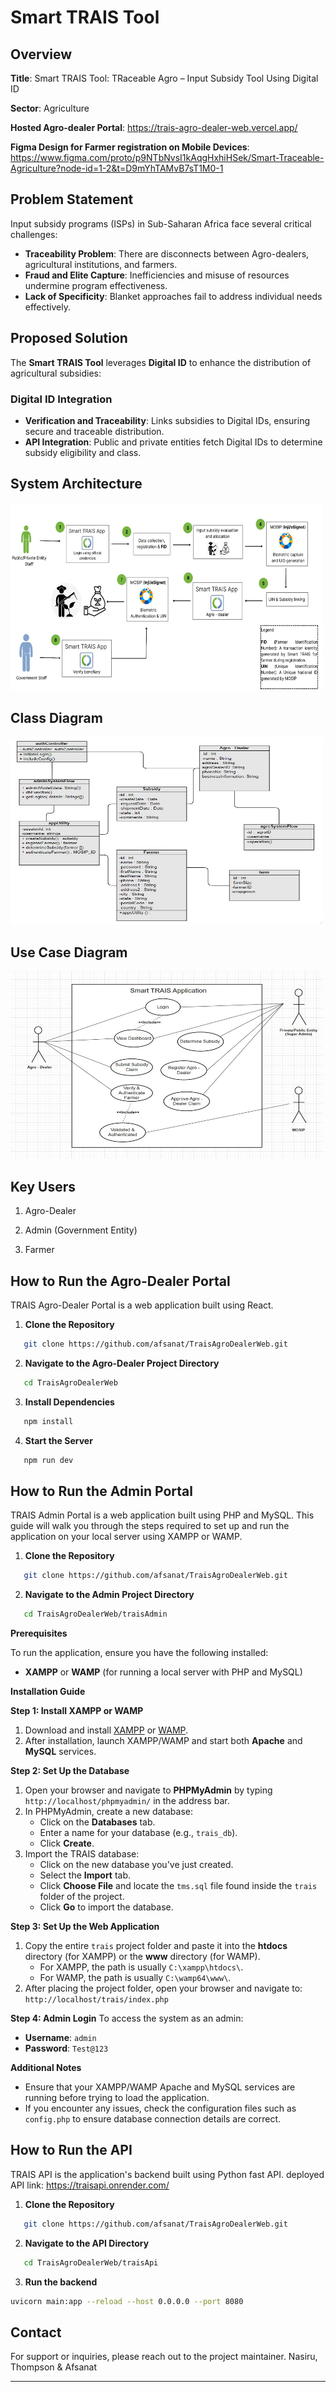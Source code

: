 # Smart TRAIS Tool 

## Overview

**Title**: Smart TRAIS Tool: TRaceable Agro – Input Subsidy Tool Using Digital ID

**Sector**: Agriculture  

**Hosted Agro-dealer Portal**: https://trais-agro-dealer-web.vercel.app/

**Figma Design for Farmer registration on Mobile Devices**: https://www.figma.com/proto/p9NTbNvsI1kAqgHxhiHSek/Smart-Traceable-Agriculture?node-id=1-2&t=D9mYhTAMvB7sT1M0-1


## Problem Statement

Input subsidy programs (ISPs) in Sub-Saharan Africa face several critical challenges:

- **Traceability Problem**: There are disconnects between Agro-dealers, agricultural institutions, and farmers.
- **Fraud and Elite Capture**: Inefficiencies and misuse of resources undermine program effectiveness.
- **Lack of Specificity**: Blanket approaches fail to address individual needs effectively.

## Proposed Solution

The **Smart TRAIS Tool** leverages **Digital ID** to enhance the distribution of agricultural subsidies:

### Digital ID Integration

- **Verification and Traceability**: Links subsidies to Digital IDs, ensuring secure and traceable distribution.
- **API Integration**: Public and private entities fetch Digital IDs to determine subsidy eligibility and class.

## System Architecture
<img src="/public/TRAISFlow.jpg" alt="System Architecture" width="500" height="300"/>

## Class Diagram
<img src="/public/classDiagram.jpg" alt="Class Diagram" width="500" height="300"/>

## Use Case Diagram
<img src="/public/useCase.jpg" alt="Use Case Diagram" width="500" height="300"/>


## Key Users

1. Agro-Dealer

2. Admin (Government Entity)

3. Farmer

## How to Run the Agro-Dealer Portal

TRAIS Agro-Dealer Portal is a web application built using React. 

1. **Clone the Repository**
```bash
   git clone https://github.com/afsanat/TraisAgroDealerWeb.git
```

2. **Navigate to the Agro-Dealer Project Directory**
```bash
   cd TraisAgroDealerWeb
   ```

3. **Install Dependencies**
```bash
   npm install
   ```

4. **Start the Server**
```bash
   npm run dev
   ```


## How to Run the Admin Portal

TRAIS Admin Portal is a web application built using PHP and MySQL. This guide will walk you through the steps required to set up and run the application on your local server using XAMPP or WAMP.

1. **Clone the Repository**
```bash
   git clone https://github.com/afsanat/TraisAgroDealerWeb.git
```

2. **Navigate to the Admin Project Directory**
```bash
   cd TraisAgroDealerWeb/traisAdmin
   ```

**Prerequisites**

To run the application, ensure you have the following installed:

- **XAMPP** or **WAMP** (for running a local server with PHP and MySQL)

**Installation Guide**

**Step 1: Install XAMPP or WAMP**
1. Download and install [XAMPP](https://www.apachefriends.org/index.html) or [WAMP](https://www.wampserver.com/en/).
2. After installation, launch XAMPP/WAMP and start both **Apache** and **MySQL** services.

**Step 2: Set Up the Database**
1. Open your browser and navigate to **PHPMyAdmin** by typing `http://localhost/phpmyadmin/` in the address bar.
2. In PHPMyAdmin, create a new database:
   - Click on the **Databases** tab.
   - Enter a name for your database (e.g., `trais_db`).
   - Click **Create**.
3. Import the TRAIS database:
   - Click on the new database you've just created.
   - Select the **Import** tab.
   - Click **Choose File** and locate the `tms.sql` file found inside the `trais` folder of the project.
   - Click **Go** to import the database.

**Step 3: Set Up the Web Application**
1. Copy the entire `trais` project folder and paste it into the **htdocs** directory (for XAMPP) or the **www** directory (for WAMP). 
   - For XAMPP, the path is usually `C:\xampp\htdocs\`.
   - For WAMP, the path is usually `C:\wamp64\www\`.
2. After placing the project folder, open your browser and navigate to:  
   `http://localhost/trais/index.php`

**Step 4: Admin Login**
To access the system as an admin:
- **Username**: `admin`
- **Password**: `Test@123`

**Additional Notes**
- Ensure that your XAMPP/WAMP Apache and MySQL services are running before trying to load the application.
- If you encounter any issues, check the configuration files such as `config.php` to ensure database connection details are correct.

## How to Run the API

TRAIS API is the application's backend built using Python fast API. deployed API link: https://traisapi.onrender.com/

1. **Clone the Repository**
```bash
   git clone https://github.com/afsanat/TraisAgroDealerWeb.git
```

2. **Navigate to the API Directory**
```bash
   cd TraisAgroDealerWeb/traisApi
   ```

3. **Run the backend**
```bash
uvicorn main:app --reload --host 0.0.0.0 --port 8080
```

## Contact
For support or inquiries, please reach out to the project maintainer.
Nasiru, Thompson & Afsanat

---

